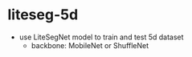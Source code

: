 # liteseg-5d
- use LiteSegNet model to train and test 5d dataset
  - backbone: MobileNet or ShuffleNet
